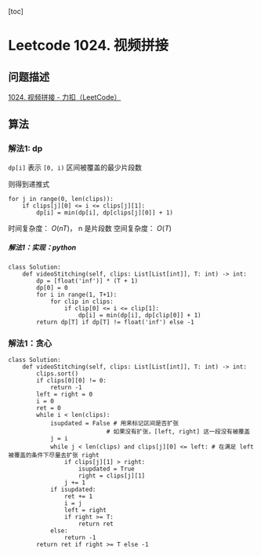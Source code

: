 [toc]

# Leetcode 1024. 视频拼接

## 问题描述

[1024. 视频拼接 - 力扣（LeetCode）](https://leetcode-cn.com/problems/video-stitching/)

## 算法

### 解法1: dp

`dp[i]` 表示 `[0, i)` 区间被覆盖的最少片段数

则得到递推式

```
for j in range(0, len(clips)):
    if clips[j][0] <= i <= clips[j][1]:
        dp[i] = min(dp[i], dp[clips[j][0]] + 1) 
```

时间复杂度： $O(nT)$， n 是片段数
空间复杂度： $O(T)$


##### 解法1：实现：python

```
class Solution:
    def videoStitching(self, clips: List[List[int]], T: int) -> int:
        dp = [float('inf')] * (T + 1)
        dp[0] = 0
        for i in range(1, T+1):
            for clip in clips:
                if clip[0] <= i <= clip[1]:
                    dp[i] = min(dp[i], dp[clip[0]] + 1)
        return dp[T] if dp[T] != float('inf') else -1
```

### 解法1：贪心

```
class Solution:
    def videoStitching(self, clips: List[List[int]], T: int) -> int:
        clips.sort()
        if clips[0][0] != 0: 
            return -1
        left = right = 0
        i = 0
        ret = 0
        while i < len(clips):
            isupdated = False # 用来标记区间是否扩张
                            # 如果没有扩张，[left, right] 这一段没有被覆盖
            j = i
            while j < len(clips) and clips[j][0] <= left: # 在满足 left 被覆盖的条件下尽量去扩张 right
                if clips[j][1] > right:
                    isupdated = True
                    right = clips[j][1]
                j += 1
            if isupdated:
                ret += 1
                i = j
                left = right
                if right >= T:
                    return ret
            else:
                return -1 
        return ret if right >= T else -1
```
